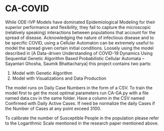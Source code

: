 # CA-COVID
While ODE-IVP Models have dominated Epidemiological Modeling for their superior performance and flexibility, they fail to capture the microscopic (relatively speaking) interactions between populations that account for the spread of disease. Acknowledging the nature of infectious disease and to be specific COVID, using a Cellular Automaton can be extremely useful to model the spread given certain initial conditions. Loosely using the model described in [A Data-driven Understanding of COVID-19 Dynamics Using Sequential Genetic Algorithm Based Probabilistic Cellular Automata – Sayantari Ghosha, Saumik Bhattacharya] this project contains two parts:  
1) Model with Genetic Algorithm 
2) Model with Visualizations and Data Production

The model runs on Daily Case Numbers in the form of a CSV. To train the model first to get the most optimal parameters run CA-GA.py with a file named data.csv in the same folder. Have a column in the CSV named Confirmed with Daily Active Cases. If need be normalize the daily Cases if the Number of Cases at any point exceed 3100.

To calibrate the number of Susceptible People in the population please refer to the Logarithmic Scale mentioned in the research paper mentioned above. 
